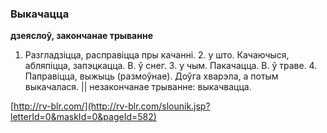 ### Выкачацца
**дзеяслоў, закончанае трыванне**

1. Разгладзіцца, расправіцца пры качанні. 2. у што. Качаючыся, абляпіцца, запэцкацца. В. ў снег. З. у чым. Пакачацца. В. ў траве. 4. Паправіцца, выжыць (размоўнае). Доўга хварэла, а потым выкачалася. || незакончанае трыванне: выкачвацца.

<a rel="author">[http://rv-blr.com/](http://rv-blr.com/slounik.jsp?letterId=0&maskId=0&pageId=582)</a>
